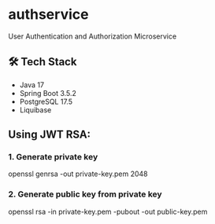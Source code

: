 # authservice
User Authentication and Authorization Microservice


## 🛠️ Tech Stack

- Java 17
- Spring Boot 3.5.2
- PostgreSQL 17.5
- Liquibase

## Using JWT RSA: 
### 1. Generate private key
openssl genrsa -out private-key.pem 2048

### 2. Generate public key from private key
openssl rsa -in private-key.pem -pubout -out public-key.pem